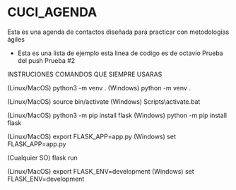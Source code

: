 # CUCI_AGENDA
Esta es una agenda de contactos diseñada para practicar con metodologías ágiles
* Esta es una lista de ejemplo
esta linea de codigo es de octavio
Prueba del push
Prueba #2

INSTRUCIONES COMANDOS QUE SIEMPRE USARAS

(Linux/MacOS) python3 -m venv .
(Windows) python -m venv .

(Linux/MacOS) source bin/activate
(Windows) Scripts\activate.bat

(Linux/MacOS) python3 -m pip install flask
(Windows) python -m pip install flask

(Linux/MacOS) export FLASK_APP=app.py
(Windows) set FLASK_APP=app.py

(Cualquier SO) flask run

(Linux/MacOS) export FLASK_ENV=development
(Windows) set FLASK_ENV=development

